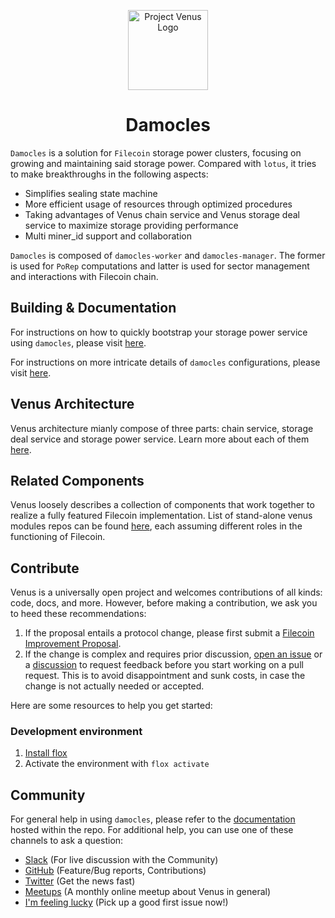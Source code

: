<p align="center">
  <a href="https://damocles.venus-fil.io/" title="Damocles Docs">
    <img src="https://user-images.githubusercontent.com/1591330/205581532-f0073513-7f52-4c1e-ad98-096592e58bdc.png" alt="Project Venus Logo" width="128" />
  </a>
</p>


<h1 align="center">Damocles</h1>

`Damocles` is a solution for `Filecoin` storage power clusters, focusing on growing and maintaining said storage power. Compared with `lotus`, it tries to make breakthroughs in the following aspects:

- Simplifies sealing state machine
- More efficient usage of resources through optimized procedures
- Taking advantages of Venus chain service and Venus storage deal service to maximize storage providing performance
- Multi miner_id support and collaboration  

`Damocles` is composed of `damocles-worker` and `damocles-manager`. The former is used for `PoRep` computations and latter is used for sector management and interactions with Filecoin chain.

## Building & Documentation

For instructions on how to quickly bootstrap your storage power service using `damocles`, please visit [here](https://damocles.venus-fil.io/intro/).

For instructions on more intricate details of `damocles` configurations, please visit [here](https://github.com/ipfs-force-community/damocles/tree/main/docs).

## Venus Architecture

Venus architecture mianly compose of three parts: chain service, storage deal service and storage power service. Learn more about each of them [here](https://sophon.venus-fil.io/intro/#mining-architecture).

## Related Components

Venus loosely describes a collection of components that work together to realize a fully featured Filecoin implementation. List of stand-alone venus modules repos can be found [here](https://venus.filecoin.io/cs/#introducing-venus-components), each assuming different roles in the functioning of Filecoin.

## Contribute

Venus is a universally open project and welcomes contributions of all kinds: code, docs, and more. However, before making a contribution, we ask you to heed these recommendations:

1. If the proposal entails a protocol change, please first submit a [Filecoin Improvement Proposal](https://github.com/filecoin-project/FIPs).
2. If the change is complex and requires prior discussion, [open an issue](https://github.com/ipfs-force-community/damocles/issues) or a [discussion](https://github.com/ipfs-force-community/damocles/discussions) to request feedback before you start working on a pull request. This is to avoid disappointment and sunk costs, in case the change is not actually needed or accepted.

Here are some resources to help you get started:

### Development environment
1. [Install flox](https://flox.dev/docs/install-flox/)
2. Activate the environment with `flox activate`


## Community

For general help in using `damocles`, please refer to the [documentation](https://github.com/ipfs-force-community/damocles/tree/main/docs) hosted within the repo. For additional help, you can use one of these channels to ask a question:

- [Slack](https://filecoinproject.slack.com/archives/CEHHJNJS3) (For live discussion with the Community)
- [GitHub](https://github.com/ipfs-force-community/damocles/issues) (Feature/Bug reports, Contributions)
- [Twitter](https://twitter.com/venus_filecoin) (Get the news fast)
- [Meetups](https://venushub.io/meetup/) (A monthly online meetup about Venus in general)
- [I'm feeling lucky](https://github.com/ipfs-force-community/damocles/issues?q=is%3Aissue+is%3Aopen+label%3A%22good+first+issue%22) (Pick up a good first issue now!)
